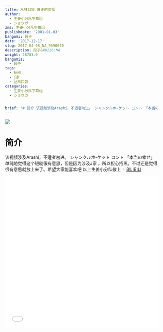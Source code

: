 ```yaml
---
title: 丛林口袋 真正的幸福
author:
  - 生姜小分队字幕组
  - ショウガ
zmz: 生姜小分队字幕组
publishdate: '2001-01-03'
bangumi: 段子
date: '2017-12-17'
slug: 2017-04-08_NA_9690670
description: 段子&#8226;NA
weight: 28783.0
bangumis:
  - 段子
tags:
  - 短剧
  - j家
  - 丛林口袋
categories:
  - 生姜小分队字幕组
  - ショウガ


brief: "# 简介 该视频涉及Arashi，不适者勿进。 シャンクルホ-ケット コント 「本当の幸せ」 单纯地觉得这个短剧很有意思，但是因为涉及J家 ，所以担心招黑。不过还是觉得很有意思就放上来了。希望大家能喜欢吧 以上生姜小分队敬上！"
---
```

![](https://i.imgur.com/pSWvvku.png)
# 简介  
该视频涉及Arashi，不适者勿进。
シャンクルホ-ケット  コント 「本当の幸せ」
单纯地觉得这个短剧很有意思，但是因为涉及J家 ，所以担心招黑。不过还是觉得很有意思就放上来了。希望大家能喜欢吧
以上生姜小分队敬上！
  [BILIBILI](https://www.bilibili.com/video/av9690670/)

<div class="vcontainer">  <iframe class="video" src="//www.bilibili.com/blackboard/player.html?aid=9690670" width="100%" height="500" frameborder="0" allowfullscreen="allowfullscreen"></iframe></div>
